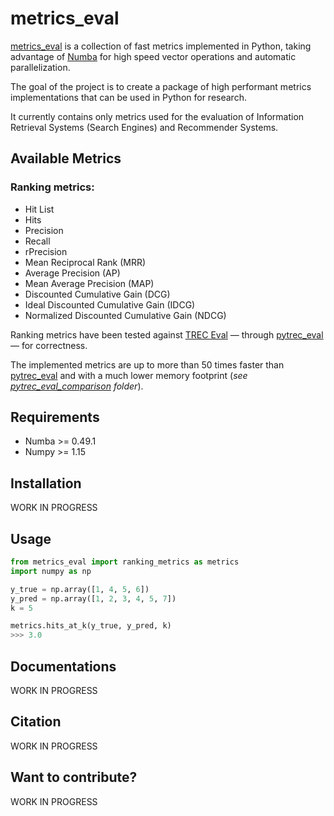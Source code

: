 # metrics_eval

[metrics_eval](https://github.com/AmenRa/metrics_eval) is a collection of fast metrics implemented in Python, taking advantage of [Numba](https://github.com/numba/numba) for high speed vector operations and automatic parallelization.

The goal of the project is to create a package of high performant metrics implementations that can be used in Python for research.

It currently contains only metrics used for the evaluation of Information Retrieval Systems (Search Engines) and Recommender Systems.

## Available Metrics
### Ranking metrics:
* Hit List
* Hits
* Precision
* Recall
* rPrecision
* Mean Reciprocal Rank (MRR)
* Average Precision (AP)
* Mean Average Precision (MAP)
* Discounted Cumulative Gain (DCG)
* Ideal Discounted Cumulative Gain (IDCG)
* Normalized Discounted Cumulative Gain (NDCG)

Ranking metrics have been tested against [TREC Eval](https://github.com/usnistgov/trec_eval) — through [pytrec_eval](https://github.com/cvangysel/pytrec_eval) — for correctness.

The implemented metrics are up to more than 50 times faster than [pytrec_eval](https://github.com/cvangysel/pytrec_eval) and with a much lower memory footprint (_see [pytrec_eval_comparison](https://github.com/AmenRa/metrics_eval/tree/master/pytrec_eval_comparison) folder_).

## Requirements
* Numba >= 0.49.1
* Numpy >= 1.15

## Installation
WORK IN PROGRESS

## Usage
```python
from metrics_eval import ranking_metrics as metrics
import numpy as np

y_true = np.array([1, 4, 5, 6])
y_pred = np.array([1, 2, 3, 4, 5, 7])
k = 5

metrics.hits_at_k(y_true, y_pred, k)
>>> 3.0
```

## Documentations
WORK IN PROGRESS

## Citation
WORK IN PROGRESS

## Want to contribute?
WORK IN PROGRESS
